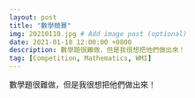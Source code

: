 ```yaml
---
layout: post
title: "數學競賽"
img: 20210110.jpg # Add image post (optional)
date: 2021-01-10 12:00:00 +0800
description: 數學題很難做，但是我很想把他們做出來！
tag: [Competition, Mathematics, WMI]
---
```

數學題很難做，但是我很想把他們做出來！